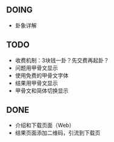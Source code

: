 ## DOING

* 卦象详解

## TODO

* 收费机制：3块钱一卦？先交费再起卦？
* 问题用甲骨文显示
* 使用免费的甲骨文字体
* 结果用甲骨文显示
* 甲骨文和简体切换显示

## DONE

* 介绍和下载页面（Web）
* 结果页面添加二维码，引流到下载页
